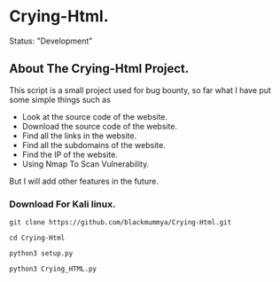 # Crying-Html.
Status: "Development"
## About The Crying-Html Project.
This script is a small project used for bug bounty, so far what I have put some simple things such as
* Look at the source code of the website.
* Download the source code of the website.
* Find all the links in the website.
* Find all the subdomains of the website.
* Find the IP of the website.
* Using Nmap To Scan Vulnerability.

But I will add other features in the future.

### Download For Kali linux.
```
git clone https://github.com/blackmummya/Crying-Html.git

cd Crying-Html

python3 setup.py

python3 Crying_HTML.py
```
